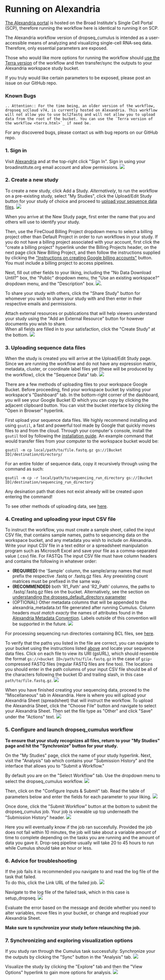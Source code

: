 # Running on Alexandria

[The Alexandria portal](https://singlecell.broadinstitute.org/single_cell?scpbr=the-alexandria-project) is hosted on the Broad Institute's Single Cell Portal (SCP), therefore running the workflow here is identical to running it on SCP.
  
The Alexandria workflow version of dropseq_cumulus is intended as a user-accessible means of analyzing and visualizing single-cell RNA-seq data. Therefore, only essential parameters are exposed.  
  
Those who would like more options for running the workflow should [use the Terra version](terra) of the workflow and then transfer/sync the outputs to your Alexandria workspace study bucket.  
  
If you truly would like certain parameters to be exposed, please post an issue on our GitHub repo.

### Known Bugs

```eval_rst
.. Attention:: For the time being, an older version of the workflow, dropseq_scCloud v74, is currently hosted on Alexandria. This workflow will not allow you to use bcl2fastq and will not allow you to upload data from the root of the bucket. You can use the `Terra version of the workflow <terra.html>`_ if need be.
```

For any discovered bugs, please contact us with bug reports on our GitHub repo.

### 1. Sign in
Visit [Alexandria](https://singlecell.broadinstitute.org/single_cell?scpbr=the-alexandria-project) and at the top-right click "Sign In". Sign in using your broadinstitute.org email account and allow permissions.
![](imgs/alexandria/sign_in.png)
  
### 2. Create a new study
To create a new study, click Add a Study. *Alternatively*, to run the workflow on a pre-existing study, select "My Studies", click the Upload/Edit Study button for your study of choice and proceed to [upload your sequence data files](alexandria.html#creating-and-uploading-your-alexandria-sheet).
![](imgs/alexandria/add_study.png)
  
When you arrive at the New Study page, first enter the name that you and others will use to identify your study.  
  
Then, use the FireCloud Billing Project dropdown menu to select a billing project other than Default Project in order to run workflows in your study. If you do not have a billing project associated with your account, first click the "create a billing project" hyperlink under the Billing Projects header, on the next page click New Billing Project, and then follow the instructions supplied by clicking the ["Instructions on creating Google billing accounts"](https://software.broadinstitute.org/firecloud/documentation/article?id=9762) button. You must include a billing project to access pipelines.  
  
Next, fill out other fields to your liking, including the "No Data Download Until?" box, the "Public" dropdown menu, the "Use an existing workspace?" dropdown menu, and the "Description" box. 
![](imgs/alexandria/new_study1.png).

To share your study with others, click the "Share Study" button for whomever you wish to share your study with and then enter in their respective emails and permissions.  
  
Attach external resources or publications that will help viewers understand your study using the "Add an External Resource" button for however documents you wish to share.  
When all fields are filled in to your satisfaction, click the "Create Study" at the bottom.
![](imgs/alexandria/new_study2.png)
  
### 3. Uploading sequence data files
When the study is created you will arrive at the Upload/Edit Study page. Since we are running the workflow and do not have any expression matrix, metadata, cluster, or coordinate label files yet (these will be produced by the workflow), click the "Sequence Data" tab.
![](imgs/alexandria/sequence_data1.png)
  
There are a few methods of uploading files to your workspace Google Bucket. Before proceeding, find your workspace bucket by visiting your workspace's "Dashboard" tab. In the bottom-right corner of the dashboard, you will see your Google Bucket ID which you can copy by clicking the adjacent clipboard button. You can visit the bucket interface by clicking the "Open in Browser" hyperlink.
 
First upload your sequence data files. We highly recommend installing and using `gsutil`, a fast and powerful tool made by Google that quickly moves files to and from the cloud. Through your computer's console, install the `gsutil` tool by following the [installation guide](https://cloud.google.com/storage/docs/gsutil_install). An example command that would transfer files from your computer to the workspace bucket would be:  
```
gsutil -m cp local/path/to/file.fastq.gz gs://[Bucket ID]/destination/directory/
```  
For an entire folder of sequence data, copy it recursively through using the command as such:  
```
gsutil -m cp -r local/path/to/sequencing_run_directory gs://[Bucket ID]/destination/sequencing_run_directory
```   
Any desination path that does not exist already will be created upon entering the command!
  
To see other methods of uploading data, see [here](data_upload).  

### 4. Creating and uploading your input CSV file
  
To instruct the workflow, you must create a sample sheet, called the input CSV file, that contains sample names, paths to sequencing data on the workspace bucket, and any metadata you wish to include on Alexandria. Write your input CSV file in a text editor or a spreadsheet manipulation program such as Microsoft Excel and save your file as a comma-separated value (.csv) file. For FASTQs The input CSV file must have column headers and contains the following in whatever order:

* **(REQUIRED)** the 'Sample' column, the sample/array names that must prefix the respective .fastq or .fastq.gz files. Any preexisting count matrices must be prefixed in the same way.
* **(RECOMMENDED)** both 'R1_Path' and 'R2_Path' columns, the paths to .fastq/.fastq.gz files on the bucket. Alternatively, see the section on [understanding the dropseq_default_directory parameter](dropseq_cumulus.html#understanding-the-dropseq-default-directory-parameter)  
* (OPTIONAL) Other metadata columns that will be appended to the alexandria_metadata.txt file generated after running Cumulus. Column headers _must match exacty_ the names of attributes found in the [Alexandria Metadata Convention](metadata). Labels outside of this convention will be supported in the future.
![](imgs/csv.png)
  
For processing sequencing run directories containing BCL files, see [here](dropseq_cumulus.html#formatting-your-alexandria-sheet-for-bcl2fastq).
  
To verify that the paths you listed in the file are correct, you can navigate to your bucket using the instructions listed [above](alexandria.html#uploading-sequence-data-files) and locate your sequence data files. Click on each file to view its URI (gsURL), which should resemble the format `gs://<bucket ID>/path/to/file.fastq.gz` in the case of `gzip`-compressed FASTQ files (regular FASTQ files are fine too). The locations you should enter in the path columns of your input CSV file should be all of the characters following the bucket ID and trailing slash, in this case `path/to/file.fastq.gz`. 
![](imgs/scp/bucket2.png)
  
When you have finished creating your sequencing data, proceed to the "Miscellaneous" tab in Alexandria. Here is where you will upload your Alexandria Sheet (spreadsheet) that will instruct the workflow. 
To upload the Alexandria Sheet, click the "Choose File" button and navigate to select your Alexandria Sheet. Then set the file type as "Other" and click "Save" under the "Actions" text.
![](imgs/alexandria/miscellaneous.png)
  
### 5. Configure and launch dropseq_cumulus workflow
**To ensure that your study recognizes all files, return to your "My Studies" page and hit the "Synchronize" button for your study.**
  
On the "My Studies" page, click the name of your study hyperlink. Next, visit the "Analysis" tab which contains your "Submission History" and the interface that allows you to "Submit a Workflow."  

By default you are on the "Select Workflow" tab. Use the dropdown menu to select the dropseq_cumulus workflow.
![](imgs/alexandria/analysis.png)

Then, click on the "Configure Inputs & Submit" tab. Read the table of parameters below and enter the fields for each parameter to your liking. ![](imgs/alexandria/configuration.png)
  
Once done, click the "Submit Workflow" button at the bottom to submit the dropseq_cumulus job. Your job is viewable up top underneath the "Submission History" header.
![](imgs/alexandria/submission_history.png)

Here you will eventually know if the job ran succesfully. Provided the job does not fail within 10 minutes, the job will take about a variable amount of time to complete depending on the tasks you are running and the amount of data you gave it. Drop-seq pipeline usually will take 20 to 45 hours to run while Cumulus should take an hour or less.

### 6. Advice for troubleshooting
If the job fails it is recommended you navigate to and read the log file of the task that failed.  
To do this, click the Link URL of the failed job.
![](imgs/alexandria/troubleshooting.png)
  
Navigate to the log file of the failed task, which in this case is setup_dropseq.
![](imgs/scp/fail2.png)

Evaluate the error based on the message and decide whether you need to alter variables, move files in your bucket, or change and reupload your Alexandria Sheet. 

**Make sure to synchronize your study before relaunching the job.**

### 7. Synchronizing and exploring visualization options
If you study ran through the Cumulus task successfully: 
Synchronize your the outputs by clicking the "Sync" button in the "Analysis" tab. 
![](imgs/alexandria/sync_outputs.png)
  
Visualize the study by clicking the "Explore" tab and then the "View Options" hyperlink to gain more options for analysis.
![](imgs/alexandria/visualization.png)
